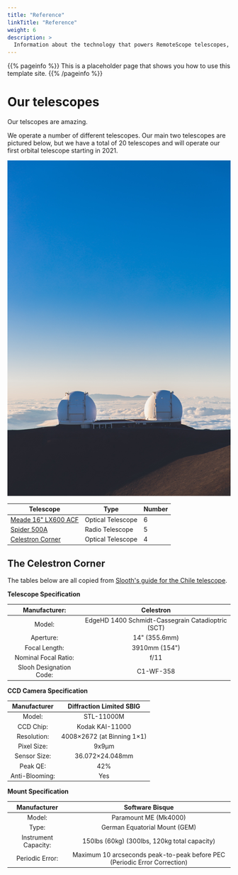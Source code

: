 ```yaml
---
title: "Reference"
linkTitle: "Reference"
weight: 6
description: >
  Information about the technology that powers RemoteScope telescopes, our physical viewing location, and other reference material.
---
```


{{% pageinfo %}}
This is a placeholder page that shows you how to use this template site.
{{% /pageinfo %}}

# Our telescopes

Our telscopes are amazing.

We operate a number of different telescopes. Our main two telescopes are pictured below, but we have a total of 20 telescopes and will operate our first orbital telescope starting in 2021. 

![](/content/en/two-scopes.jpg)

| Telescope            | Type          | Number |
|-------------------|-----------------|------|
| [Meade 16" LX600 ACF](https://www.highpointscientific.com/meade-16-inch-lx600-acf-telescope-with-starlock-and-super-giant-field-tripod-1608-70-03?utm_source=google&utm_medium=cse&utm_term=MEA-1608-70-03&gclid=Cj0KCQjw4dr0BRCxARIsAKUNjWRdOlJEj47Gcnr9-nTqaMavm1-Lpxkq6odzOuHnpD2aavQ4Xmdnf5oaAv80EALw_wcB)   | Optical Telescope        | 6 |
| [Spider 500A ](https://www.radio2space.com/product/spider-500a-professional-radio-telescope/)           | Radio Telescope     | 5 |
| [Celestron Corner](https://www.highpointscientific.com/celestron-cgx-1100-edgehd-computerized-telescope-12057?utm_source=google&utm_medium=cse&utm_term=CEL-12057&gclid=Cj0KCQjw4dr0BRCxARIsAKUNjWSRetM8i5SFlCAhu56WflHQDmS_x7PrcVExrgNo-2KL4M2tFBzEQwMaAqMMEALw_wcB)      | Optical Telescope  | 4 |


## The Celestron Corner

The tables below are all copied from [Slooth's guide for the Chile telescope](https://live.slooh.com/guides/topic/39). 

**Telescope Specification**

**Manufacturer:**|**Celestron**
:-----:|:-----:
Model:|EdgeHD 1400 Schmidt-Cassegrain Catadioptric (SCT)
Aperture:|14" (355.6mm)
Focal Length:|3910mm (154")
Nominal Focal Ratio: |f/11
Slooh Designation Code:|C1-WF-358



**CCD Camera Specification**

**Manufacturer**|**Diffraction Limited SBIG**
:-----:|:-----:
Model: |STL-11000M
CCD Chip: |Kodak KAI-11000
Resolution: |4008×2672 (at Binning 1×1)
Pixel Size: |9x9μm
Sensor Size: |36.072×24.048mm
Peak QE: |42%
Anti-Blooming: |Yes

**Mount Specification**

**Manufacturer**|**Software Bisque**
:-----:|:-----:
Model: |Paramount ME (Mk4000)
Type: |German Equatorial Mount (GEM)
Instrument Capacity: |150lbs (60kg) (300lbs, 120kg total capacity)
Periodic Error: |Maximum 10 arcseconds peak-to-peak before PEC (Periodic Error Correction)